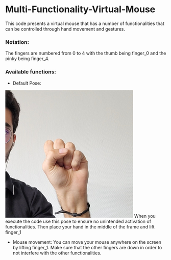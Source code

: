 # Multi-Functionality-Virtual-Mouse
This code presents a virtual mouse that has a number of functionalities that can be controlled through hand movement and gestures.

### Notation:
The fingers are numbered from 0 to 4 with the thumb being finger_0 and the pinky being finger_4.

### Available functions:
- Default Pose: 
<img src="/assets/images/Default_Pose.jpg" width="400">
When you execute  the code use this pose to ensure no unintended activation of functionalities. Then place your hand in the middle of the frame and lift finger_1 

- Mouse movement: You can move your mouse anywhere on the screen by lifting finger_1. Make sure that the other fingers are down in order to not interfere with the other functionalities.
